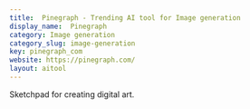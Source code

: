 ```yaml
---
title:  Pinegraph - Trending AI tool for Image generation
display_name:  Pinegraph
category: Image generation
category_slug: image-generation
key: pinegraph_com
website: https://pinegraph.com/
layout: aitool
---
```


Sketchpad for creating digital art.

